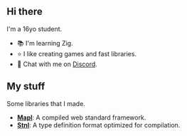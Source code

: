 ## Hi there
I'm a 16yo student. 
- 📚 I'm learning Zig.
- ⭐️ I like creating games and fast libraries.
- 💬 Chat with me on [Discord](//discordapp.com/users/861500656682401822).

## My stuff
Some libraries that I made.
- [**Mapl**](https://github.com/mapljs/app): A compiled web standard framework.
- [**Stnl**](https://github.com/re-utils/stnl): A type definition format optimized for compilation.

